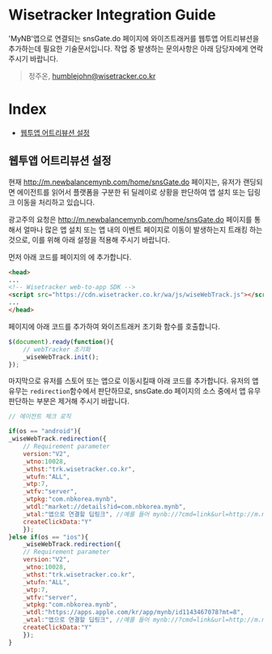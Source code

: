 # Wisetracker Integration Guide
'MyNB'앱으로 연결되는 snsGate.do 페이지에 와이즈트래커를 웹투앱 어트리뷰션을 추가하는데 필요한 기술문서입니다. 작업 중 발생하는 문의사항은 아래 담당자에게 연락 주시기 바랍니다.

> 정주온, humblejohn@wisetracker.co.kr

# Index
* [웹투앱 어트리뷰션 설정](./mynb.md#웹투앱-어트리뷰션-설정)

## 웹투앱 어트리뷰션 설정
현재 http://m.newbalancemynb.com/home/snsGate.do 페이지는, 유저가 랜딩되면 에이전트를 읽어서 플랫폼을 구분한 뒤 딜레이로 상황을 판단하여 앱 설치 또는 딥링크 이동을 처리하고 있습니다.

광고주의 요청은 http://m.newbalancemynb.com/home/snsGate.do 페이지를 통해서 얼마나 많은 앱 설치 또는 앱 내의 이벤트 페이지로 이동이 발생하는지 트래킹 하는 것으로, 이를 위해 아래 설정을 적용해 주시기 바랍니다.

먼저 아래 코드를 페이지의 <head>에 추가합니다.

``` html
<head>
...
<!-- Wisetracker web-to-app SDK -->
<script src="https://cdn.wisetracker.co.kr/wa/js/wiseWebTrack.js"></script>
...
</head>
```

페이지에 아래 코드를 추가하여 와이즈트래커 초기화 함수를 호출합니다.
``` javascript
$(document).ready(function(){  
	// webTracker 초기화 
	_wiseWebTrack.init();
});
```

마지막으로 유저를 스토어 또는 앱으로 이동시킬때 아래 코드를 추가합니다. 유저의 앱 유무는 `redirection`함수에서 판단하므로, snsGate.do 페이지의 소스 중에서 앱 유무 판단하는 부분은 제거해 주시기 바랍니다.
``` javascript
// 에이전트 체크 로직

if(os == "android"){
_wiseWebTrack.redirection({
	// Requirement parameter
	version:"V2",
	_wtno:10028,
	_wthst:"trk.wisetracker.co.kr",
	_wtufn:"ALL",
	_wtp:7,
	_wtfv:"server",
	_wtpkg:"com.nbkorea.mynb", 
	_wtdl:"market://details?id=com.nbkorea.mynb",
	_wtal:"앱으로 연결할 딥링크", //예를 들어 mynb://?cmd=link&url=http://m.newbalancemynb.com/event/eventDetail.do?eventIdx=44
	createClickData:"Y"
	});
}else if(os == "ios"){
	_wiseWebTrack.redirection({
	// Requirement parameter
	version:"V2",
	_wtno:10028,
	_wthst:"trk.wisetracker.co.kr",
	_wtufn:"ALL",
	_wtp:7,
	_wtfv:"server",
	_wtpkg:"com.nbkorea.mynb",
	_wtdl:"https://apps.apple.com/kr/app/mynb/id1143467078?mt=8",
	_wtal:"앱으로 연결할 딥링크", //예를 들어 mynb://?cmd=link&url=http://m.newbalancemynb.com/event/eventDetail.do?eventIdx=44
	createClickData:"Y"
	});
}
```

